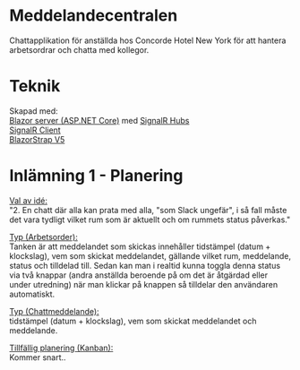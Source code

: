 # Meddelandecentralen
Chattapplikation för anställda hos Concorde Hotel New York för att hantera arbetsordrar och chatta med kollegor. 
# Teknik
Skapad med:  
[Blazor server (ASP.NET Core)](https://learn.microsoft.com/en-us/aspnet/core/blazor/?view=aspnetcore-6.0) med [SignalR Hubs](https://learn.microsoft.com/en-us/aspnet/core/signalr/hubs?view=aspnetcore-6.0)  
[SignalR Client](https://learn.microsoft.com/en-us/aspnet/core/signalr/client-features?view=aspnetcore-6.0)  
[BlazorStrap V5](https://blazorstrap.io/V5/)  
# Inlämning 1 - Planering  
<ins>Val av idé:</ins>  
"2. En chatt där alla kan prata med alla, "som Slack ungefär", i så fall måste det vara tydligt vilket rum som är aktuellt och om rummets status påverkas."  

<ins>Typ (Arbetsorder):</ins>  
Tanken är att meddelandet som skickas innehåller tidstämpel (datum + klockslag), vem som skickat meddelandet, gällande vilket rum, meddelande, status och tilldelad till. Sedan kan man i realtid kunna toggla denna status via två knappar (andra anställda beroende på om det är åtgärdad eller under utredning) när man klickar på knappen så tilldelar den användaren automatiskt.

<ins>Typ (Chattmeddelande):</ins>  
tidstämpel (datum + klockslag), vem som skickat meddelandet och meddelande.

<ins>Tillfällig planering (Kanban):</ins>  
Kommer snart..
